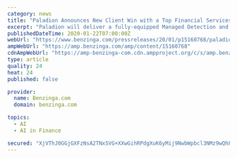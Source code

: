```yaml
---
category: news
title: "Paladion Announces New Client Win with a Top Financial Services Company"
excerpt: "Paladion will deliver a fully-equipped Managed Detection and Response Service that provides high speed cyber defense using Artificial Intelligence and Machine Learning. RESTON,"
publishedDateTime: 2020-01-22T07:00:00Z
webUrl: "https://www.benzinga.com/pressreleases/20/01/p15160768/paladion-announces-new-client-win-with-a-top-financial-services-company"
ampWebUrl: "https://amp.benzinga.com/amp/content/15160768"
cdnAmpWebUrl: "https://amp-benzinga-com.cdn.ampproject.org/c/s/amp.benzinga.com/amp/content/15160768"
type: article
quality: 24
heat: 24
published: false

provider:
  name: Benzinga.com
  domain: benzinga.com

topics:
  - AI
  - AI in Finance

secured: "XjVThJ0GGjGXFzNsA2TNxSVG+XXwGihRPdgXuK6yMij9NwbWpbcl3NMz9wQhFpeYD8Nf8ddOI7TJtsLSOh54zWJfCuvzYjmbGrSriyClFG92M/6MaduChyZP5ijtX9R1zmalSTa9NLefGcNVEMvk85WNLJEy42Ez7sM46RTC4siHipqoYS/3sHcYyEWkZebM5CCr8CMkcFPjgdsDJSaoJEUIPs/MqzzNUYORduoOgVrW7gcuQjl0UYceNnl+NFWRkABiLezuKPjw4AcRtFBmrOkwVdDjGtDa/CZtgxPeeEs=;F72tYz3quhN9XQxFdviuOg=="
---
```


